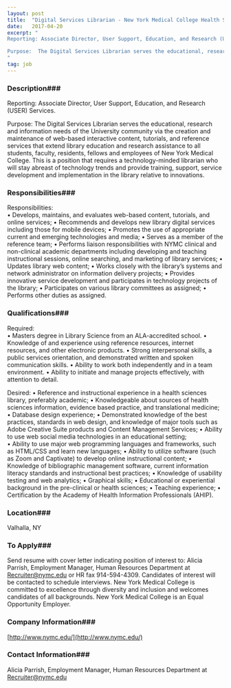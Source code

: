 ```yaml
---
layout: post
title:  "Digital Services Librarian - New York Medical College Health Sciences Library"
date:   2017-04-20
excerpt: "
Reporting: Associate Director, User Support, Education, and Research (USER) Services.  

Purpose:  The Digital Services Librarian serves the educational, research and information needs of the University community via the creation and maintenance of web-based interactive content, tutorials, and reference services that extend library education and research assistance to all students, faculty, residents, fellows and employees of New York Medical College. This is a position that requires a technology-minded librarian who will stay abreast of technology trends and provide training, support, service development and implementation in the library relative to innovations.
"
tag: job
---
```


### Description###


Reporting: Associate Director, User Support, Education, and Research (USER) Services.  

Purpose:  The Digital Services Librarian serves the educational, research and information needs of the University community via the creation and maintenance of web-based interactive content, tutorials, and reference services that extend library education and research assistance to all students, faculty, residents, fellows and employees of New York Medical College. This is a position that requires a technology-minded librarian who will stay abreast of technology trends and provide training, support, service development and implementation in the library relative to innovations.



### Responsibilities###

Responsibilities:  
•	Develops, maintains, and evaluates web-based content, tutorials, and online services;
•	Recommends and develops new library digital services including those for mobile devices;
•	Promotes the use of appropriate current and emerging technologies and media;
•	Serves as a member of the reference team;
•	Performs liaison responsibilities with NYMC clinical and non-clinical academic departments including developing and teaching instructional sessions, online searching, and marketing of library services;
•	Updates library web content;
•	Works closely with the library’s systems and network administrator on information delivery projects;
•	Provides innovative service development and participates in technology projects of the library;
•	Participates on various library committees as assigned;
•	Performs other duties as assigned.




### Qualifications###

Required:  
•	Masters degree in Library Science from an ALA-accredited school.
•	Knowledge of and experience using reference resources, internet resources, and other electronic products.
•	Strong interpersonal skills, a public services orientation, and demonstrated written and spoken communication skills.
•	Ability to work both independently and in a team environment.
•	Ability to initiate and manage projects effectively, with attention to detail.

Desired:
•	Reference and instructional experience in a health sciences library, preferably academic;
•	Knowledgeable about sources of health sciences information, evidence based practice, and translational medicine;
•	Database design experience; 
•	Demonstrated knowledge of the best practices, standards in web design, and  knowledge of major  tools such as Adobe Creative Suite products and Content Management Services; 
•	Ability to use web social media technologies in an educational setting;  
•	Ability to use major web programming languages and frameworks, such as HTML/CSS and learn new languages;
•	Ability to utilize software (such as Zoom and Captivate) to develop online instructional content; 
•	Knowledge of  bibliographic management software, current information literacy standards and instructional best practices; 
•	Knowledge of usability testing and web analytics; 
•	Graphical skills;
•	Educational or experiential background in the pre-clinical or health sciences;
•	Teaching experience;
•	Certification by the Academy of Health Information Professionals (AHIP).




### Location###

Valhalla, NY




### To Apply###

Send resume with cover letter indicating position of interest to: Alicia Parrish, Employment Manager, Human Resources Department at Recruiter@nymc.edu or HR fax 914-594-4309. Candidates of interest will be contacted to schedule interviews. New York Medical College is committed to excellence through diversity and inclusion and welcomes candidates of all backgrounds. New York Medical College is an Equal Opportunity Employer.


### Company Information###

[http://www.nymc.edu/](http://www.nymc.edu/)



### Contact Information###

Alicia Parrish, Employment Manager, Human Resources Department at Recruiter@nymc.edu

